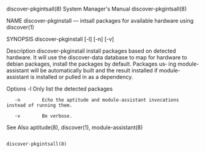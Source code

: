 discover-pkgintsall(8)                  System Manager's Manual                 discover-pkgintsall(8)

NAME
       discover-pkginstall — intsall packages for available hardware using discover(1)

SYNOPSIS
       discover-pkginstall [-l]  [-n]  [-v]

Description
       discover-pkginstall install packages based on detected hardware.  It will use the discover-data
       database to map for hardware to debian packages, install the packages by default.  Packages us‐
       ing  module-assistant  will be automatically built and the result installed if module-assistant
       is installed or pulled in as a dependency.

Options
       -l        Only list the detected packages

       -n        Echo the aptitude and module-assistant invocations instead of running them.

       -v        Be verbose.

See Also
       aptitude(8), discover(1), module-assistant(8)

                                                                                discover-pkgintsall(8)
